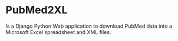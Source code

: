 # PubMed2XL
Is a Django Python Web application to download PubMed data into a Microsoft Excel spreadsheet and XML files.
